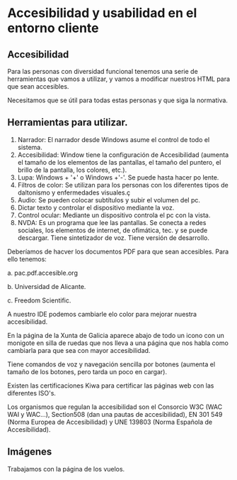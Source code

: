 # Accesibilidad y usabilidad en el entorno cliente

## Accesibilidad

Para las personas con diversidad funcional tenemos una serie de herramientas que vamos a utilizar,
y vamos a modificar nuestros HTML para que sean accesibles.

Necesitamos que se útil para todas estas personas y que siga la normativa.

## Herramientas para utilizar.

1. Narrador: El narrador desde Windows asume el control de todo el sistema.
2. Accesibilidad: Window tiene la configuración de Accesibilidad (aumenta el tamaño de los elementos de las pantallas, el tamaño del puntero, el brillo de la pantalla, los colores, etc.).
3. Lupa: Windows + '+' o Windows +'-'. Se puede hasta hacer po lente.
4. Filtros de color: Se utilizan para los personas con los diferentes tipos de daltonismo y enfermedades visuales.ç
5. Audio: Se pueden colocar subtítulos y subir el volumen del pc.
6. Dictar texto y controlar el dispositivo mediante la voz.
7. Control ocular: Mediante un dispositivo controla el pc con la vista.
8. NVDA: Es un programa que lee las pantallas. Se conecta a redes sociales, los elementos de internet, de ofimática, tec. y se puede descargar. Tiene sintetizador de voz. Tiene versión de desarrollo.

Deberíamos de hacver los documentos PDF para que sean accesibles. Para ello tenemos:

a. pac.pdf.accesible.org

b. Universidad de Alicante.

c. Freedom Scientific.

A nuestro IDE podemos cambiarle elo color para mejorar nuestra accesibilidad.

En la página de la Xunta de Galicia aparece abajo de todo un icono con un monigote en silla de ruedas que nos lleva a una página que nos habla como cambiarla para que sea con mayor accesibilidad.

Tiene comandos de voz y navegación sencilla por botones (aumenta el tamaño de los botones, pero tarda un poco en cargar).

Existen las certificaciones Kiwa para certificar las páginas web con las diferentes ISO's.

Los organismos que regulan la accesibilidad son el Consorcio W3C (WAC WAI y WAC...), Section508 (dan una pautas de accesibilidad), EN 301 549 (Norma Europea de Accesibilidad) y UNE 139803 (Norma Española de Accesibilidad).

## Imágenes

Trabajamos con la página de los vuelos.